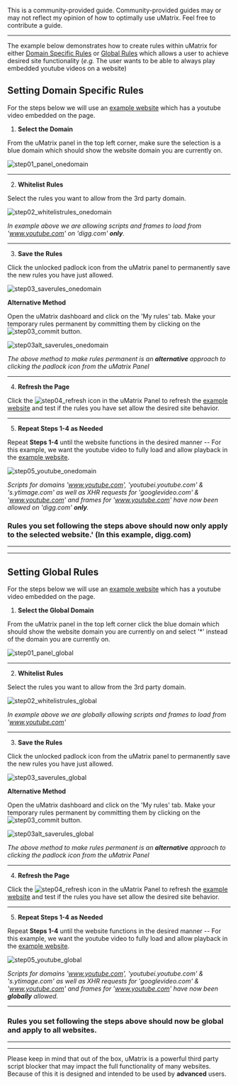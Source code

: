This is a community-provided guide. Community-provided guides may or may not reflect my opinion of how to optimally use uMatrix. Feel free to contribute a guide.

***

The example below demonstrates how to create rules within uMatrix for either [Domain Specific Rules](https://github.com/gorhill/uMatrix/wiki/Setting-Domain-Specific-&-Global-Rules#setting-domain-specific-rules) or [Global Rules](https://github.com/gorhill/uMatrix/wiki/Setting-Domain-Specific-&-Global-Rules#setting-global-rules) which allows a user to achieve desired site functionality (_e.g._ The user wants to be able to always play embedded youtube videos on a website) 

## Setting Domain Specific Rules
For the steps below we will use an [example website](http://digg.com/video/free-climber-pass) which has a youtube video embedded on the page.

1. **Select the Domain** 

From the uMatrix panel in the top left corner, make sure the selection is a blue domain which should show the website domain you are currently on.

![step01_panel_onedomain](https://cloud.githubusercontent.com/assets/6795795/25504703/eb3f9b18-2b6c-11e7-8659-92d34ff358aa.png)

***

2. **Whitelist Rules**

Select the rules you want to allow from the 3rd party domain. 

![step02_whitelistrules_onedomain](https://cloud.githubusercontent.com/assets/6795795/25504705/eb426ad2-2b6c-11e7-99e1-1dd33bc7f059.png)

_In example above we are allowing scripts and frames to load from 'www.youtube.com' on 'digg.com' **only**._

***

3. **Save the Rules**

Click the unlocked padlock icon from the uMatrix panel to permanently save the new rules you have just allowed.

![step03_saverules_onedomain](https://cloud.githubusercontent.com/assets/6795795/25504711/eb563224-2b6c-11e7-8a14-88622f4f8a17.png)

**Alternative Method**

Open the uMatrix dashboard and click on the 'My rules' tab. Make your temporary rules permanent by committing them by clicking on the 
![step03_commit](https://cloud.githubusercontent.com/assets/6795795/25504706/eb428db4-2b6c-11e7-868d-20be7594e9de.PNG) button.

![step03alt_saverules_onedomain](https://cloud.githubusercontent.com/assets/6795795/25504709/eb53a28e-2b6c-11e7-92b1-c88baa65b889.PNG)

_The above method to make rules permanent is an **alternative** approach to clicking the padlock icon from the uMatrix Panel_ 

***

4. **Refresh the Page**

Click the ![step04_refresh](https://cloud.githubusercontent.com/assets/6795795/25504712/eb584654-2b6c-11e7-87d3-cdea667edf26.png) icon in the uMatrix Panel to refresh the [example website](http://digg.com/video/free-climber-pass) and test if the rules you have set allow the desired site behavior.

***

5. **Repeat Steps 1-4 as Needed**

Repeat **Steps 1-4** until the website functions in the desired manner -- For this example, we want the youtube video to fully load and allow playback in the [example website](http://digg.com/video/free-climber-pass).

![step05_youtube_onedomain](https://cloud.githubusercontent.com/assets/6795795/25504713/eb60db98-2b6c-11e7-8921-18f411e490d6.png)

_Scripts for domains 'www.youtube.com', 'youtubei.youtube.com' & 's.ytimage.com' as well as XHR requests for 'googlevideo.com' & 'www.youtube.com' and frames for 'www.youtube.com' have now been allowed on 'digg.com' **only**._


### Rules you set following the steps above should now only apply to the **selected** website.' (In this example, digg.com) 
***
***


## Setting Global Rules 

For the steps below we will use an [example website](http://digg.com/video/free-climber-pass) which has a youtube video embedded on the page.

1. **Select the Global Domain** 

From the uMatrix panel in the top left corner click the blue domain which should show the website domain you are currently on and select '*' instead of the domain you are currently on.

![step01_panel_global](https://cloud.githubusercontent.com/assets/6795795/25504702/eb3cc6ae-2b6c-11e7-9757-cbc740abeed9.png)

***

2. **Whitelist Rules**

Select the rules you want to allow from the 3rd party domain. 

![step02_whitelistrules_global](https://cloud.githubusercontent.com/assets/6795795/25504704/eb3ff162-2b6c-11e7-94da-062444c1ce65.png)

_In example above we are globally allowing scripts and frames to load from 'www.youtube.com'_

***

3. **Save the Rules**

Click the unlocked padlock icon from the uMatrix panel to permanently save the new rules you have just allowed.

![step03_saverules_global](https://cloud.githubusercontent.com/assets/6795795/25504707/eb46c848-2b6c-11e7-81b6-857cf5c996b0.png)

**Alternative Method**

Open the uMatrix dashboard and click on the 'My rules' tab. Make your temporary rules permanent by committing them by clicking on the 
![step03_commit](https://cloud.githubusercontent.com/assets/6795795/25504706/eb428db4-2b6c-11e7-868d-20be7594e9de.PNG) button.

![step03alt_saverules_global](https://cloud.githubusercontent.com/assets/6795795/25504708/eb50f516-2b6c-11e7-9f78-e3b825a36a2c.PNG)

_The above method to make rules permanent is an **alternative** approach to clicking the padlock icon from the uMatrix Panel_ 

***

4. **Refresh the Page**

Click the ![step04_refresh](https://cloud.githubusercontent.com/assets/6795795/25504712/eb584654-2b6c-11e7-87d3-cdea667edf26.png) icon in the uMatrix Panel to refresh the [example website](http://digg.com/video/free-climber-pass) and test if the rules you have set allow the desired site behavior.

***

5. **Repeat Steps 1-4 as Needed**

Repeat **Steps 1-4** until the website functions in the desired manner -- For this example, we want the youtube video to fully load and allow playback in the [example website](http://digg.com/video/free-climber-pass).

![step05_youtube_global](https://cloud.githubusercontent.com/assets/6795795/25504710/eb54d564-2b6c-11e7-8a2c-48a0613b2ca1.png)

_Scripts for domains 'www.youtube.com', 'youtubei.youtube.com' & 's.ytimage.com' as well as XHR requests for 'googlevideo.com' & 'www.youtube.com' and frames for 'www.youtube.com' have now been **globally** allowed._

***

### Rules you set following the steps above should now be global and **apply to all websites**.
***
***


Please keep in mind that out of the box, uMatrix is a powerful third party script blocker that may impact the full functionality of many websites. Because of this it is designed and intended to be used by **advanced** users. 